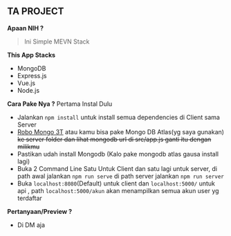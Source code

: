 ## TA PROJECT

**Apaan NIH ?**
  > Ini Simple MEVN Stack
  
 **This App Stacks**
  - MongoDB
  - Express.js
  - Vue.js
  - Node.js
  
  **Cara Pake Nya ?**
  Pertama Instal Dulu
  - Jalankan ``npm install`` untuk install semua dependencies di Client sama Server
  - [Robo Mongo 3T](https://robomongo.org/) atau kamu bisa pake Mongo DB Atlas(yg saya gunakan) ~~ke server folder dan lihat mongodb url di src/app.js ganti itu dengan milikmu~~
  - Pastikan udah install Mongodb (Kalo pake mongodb atlas gausa install lagi)
  - Buka 2 Command Line Satu Untuk Client dan satu lagi untuk server, di path awal jalankan ``npm run serve`` di path server jalankan ``npm run server``
  - Buka ``localhost:8080``(Default) untuk client dan  ``localhost:5000/`` untuk api , path ``localhost:5000/akun`` akan menampilkan semua akun user yg terdaftar
  
  **Pertanyaan/Preview ?**
  - Di DM aja
